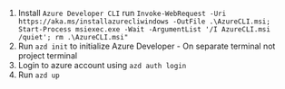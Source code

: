 1. Install `Azure Developer CLI` run `Invoke-WebRequest -Uri https://aka.ms/installazurecliwindows -OutFile .\AzureCLI.msi; Start-Process msiexec.exe -Wait -ArgumentList '/I AzureCLI.msi /quiet'; rm .\AzureCLI.msi"`
2. Run `azd init` to initialize Azure Developer - On separate terminal not project terminal
3. Login to azure account using `azd auth login`
4. Run `azd up`

